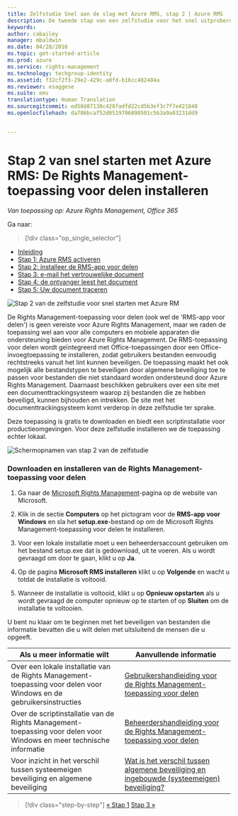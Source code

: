 ```yaml
---
title: Zelfstudie Snel aan de slag met Azure RMS, stap 2 | Azure RMS
description: De tweede stap van een zelfstudie voor het snel uitproberen van Microsoft Azure Rights Management voor uw organisatie met 5 stappen die u in minder dan 15 minuten kunt uitvoeren.
keywords: 
author: cabailey
manager: mbaldwin
ms.date: 04/28/2016
ms.topic: get-started-article
ms.prod: azure
ms.service: rights-management
ms.technology: techgroup-identity
ms.assetid: f32cf2f3-29e2-429c-a0fd-b16cc482484a
ms.reviewer: esaggese
ms.suite: ems
translationtype: Human Translation
ms.sourcegitcommit: ed50d87138c428fadfd22cd5b3ef3c7f7e421848
ms.openlocfilehash: da706bcaf52d0519706898501c563a9a03231dd9


---
```




# Stap 2 van snel starten met Azure RMS: De Rights Management-toepassing voor delen installeren

*Van toepassing op: Azure Rights Management, Office 365*


Ga naar: 
> [!div class="op_single_selector"]
- [Inleiding](quick-start-tutorial.md)
- [Stap 1: Azure RMS activeren](tutorial-step1.md)
- [Stap 2: installeer de RMS-app voor delen](tutorial-step2.md)
- [Stap 3: e-mail het vertrouwelijke document](tutorial-step3.md)
- [Stap 4: de ontvanger leest het document](tutorial-step4.md)
- [Stap 5: Uw document traceren](tutorial-step5.md)


![Stap 2 van de zelfstudie voor snel starten met Azure RM](../media/AzRMS_QuickStartSteps2.PNG)

De Rights Management-toepassing voor delen (ook wel de 'RMS-app voor delen') is geen vereiste voor Azure Rights Management, maar we raden de toepassing wel aan voor alle computers en mobiele apparaten die ondersteuning bieden voor Azure Rights Management. De RMS-toepassing voor delen wordt geïntegreerd met Office-toepassingen door een Office-invoegtoepassing te installeren, zodat gebruikers bestanden eenvoudig rechtstreeks vanuit het lint kunnen beveiligen. De toepassing maakt het ook mogelijk alle bestandstypen te beveiligen door algemene beveiliging toe te passen voor bestanden die niet standaard worden ondersteund door Azure Rights Management. Daarnaast beschikken gebruikers over een site met een documenttrackingsysteem waarop zij bestanden die ze hebben beveiligd, kunnen bijhouden en intrekken. De site met het documenttrackingsysteem komt verderop in deze zelfstudie ter sprake.

Deze toepassing is gratis te downloaden en biedt een scriptinstallatie voor productieomgevingen. Voor deze zelfstudie installeren we de toepassing echter lokaal.

![Schermopnamen van stap 2 van de zelfstudie](../media/AzRMS_Tutorial_2_Screenshots.png)

### Downloaden en installeren van de Rights Management-toepassing voor delen

1.  Ga naar de [Microsoft Rights Management](http://go.microsoft.com/fwlink/?LinkId=303970)-pagina op de website van Microsoft.

2.  Klik in de sectie **Computers** op het pictogram voor de **RMS-app voor Windows** en sla het **setup.exe**-bestand op om de Microsoft Rights Management-toepassing voor delen te installeren.

3.  Voor een lokale installatie moet u een beheerdersaccount gebruiken om het bestand setup.exe dat is gedownload, uit te voeren. Als u wordt gevraagd om door te gaan, klikt u op **Ja**.

4.  Op de pagina **Microsoft RMS installeren** klikt u op **Volgende** en wacht u totdat de installatie is voltooid.

5.  Wanneer de installatie is voltooid, klikt u op **Opnieuw opstarten** als u wordt gevraagd de computer opnieuw op te starten of op **Sluiten** om de installatie te voltooien.

U bent nu klaar om te beginnen met het beveiligen van bestanden die informatie bevatten die u wilt delen met uitsluitend de mensen die u opgeeft.

|Als u meer informatie wilt|Aanvullende informatie|
|--------------------------------|--------------------------|
|Over een lokale installatie van de Rights Management-toepassing voor delen voor Windows en de gebruikersinstructies|[Gebruikershandleiding voor de Rights Management-toepassing voor delen](../rms-client/sharing-app-user-guide.md)|
|Over de scriptinstallatie van de Rights Management-toepassing voor delen voor Windows en meer technische informatie|[Beheerdershandleiding voor de Rights Management-toepassing voor delen](../rms-client/sharing-app-admin-guide.md)|
|Voor inzicht in het verschil tussen systeemeigen beveiliging en algemene beveiliging|[Wat is het verschil tussen algemene beveiliging en ingebouwde (systeemeigen) beveiliging?](../rms-client/sharing-app-dialog-box.md#what-s-the-difference-between-generic-protection-and-built-in-native-protection-)|


>[!div class="step-by-step"]
[« Stap 1](quick-start-tutorial.md)
[Stap 3 »](tutorial-step3.md)


<!--HONumber=Jun16_HO4-->


